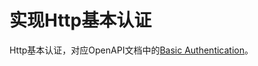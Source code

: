 # 实现Http基本认证

Http基本认证，对应OpenAPI文档中的[Basic Authentication](https://swagger.io/docs/specification/authentication/basic-authentication/)。
